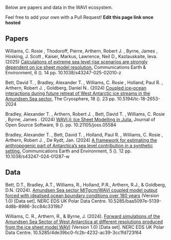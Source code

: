 Below are papers and data in the WAVI ecosystem.

Feel free to add your own with a Pull Request! **Edit this page link once hosted**

## Papers

Williams, C. Rosie , Thodoroff, Pierre, Arthern, Robert J. , Byrne, James , Hosking, J. Scott , Kaiser, Markus, Lawrence, Neil D., Kazlauskaite, Ieva. (2025) [Calculations of extreme sea level rise scenarios are strongly dependent on ice sheet model resolution.](https://doi.org/10.1038/s43247-025-02010-z) Communications Earth & Environment, 6 (). 14 pp. 10.1038/s43247-025-02010-z

Bett, David T. , Bradley, Alexander T. , Williams, C. Rosie , Holland, Paul R. , Arthern, Robert J. , Goldberg, Daniel N.. (2024) [Coupled ice–ocean interactions during future retreat of West Antarctic ice streams in the Amundsen Sea sector.](https://doi.org/10.5194/tc-18-2653-2024) The Cryosphere, 18 (). 23 pp. 10.5194/tc-18-2653-2024

Bradley, Alexander T. , Arthern, Robert J. , Bett, David T. , Williams, C. Rosie , Byrne, James . (2024) [WAVI.jl: Ice Sheet Modelling in Julia.](https://doi.org/10.21105/joss.05584) Journal of Open Source Software, 9 (). pp. 10.21105/joss.05584

Bradley, Alexander T. , Bett, David T. , Holland, Paul R. , Williams, C. Rosie , Arthern, Robert J. , De Rydt, Jan. (2024) [A framework for estimating the anthropogenic part of Antarctica’s sea level contribution in a synthetic setting.](https://doi.org/10.1038/s43247-024-01287-w) Communications Earth and Environment, 5 (). 12 pp. 10.1038/s43247-024-01287-w

## Data

Bett, D.T., Bradley, A.T., Williams, R., Holland, P.R., Arthern, R.J., & Goldberg, D.N. (2024). [Amundsen Sea sector MITgcm/WAVI coupled model output forced with idealised ocean boundary conditions over 180 years](https://doi.org/10.5285/baa5097e-5139-4d8b-8986-3cc84c3319b7) (Version 1.0) [Data set]. NERC EDS UK Polar Data Centre. 10.5285/baa5097e-5139-4d8b-8986-3cc84c3319b7

Williams, C. R., Arthern, R., & Byrne, J. (2024). [Forward simulations of the Amundsen Sea Sector of West Antarctica at different resolutions produced from the ice sheet model WAVI](https://doi.org/10.5285/4de39bc0-fc2b-4232-ac39-3cc1fd723f64) (Version 1.0) [Data set]. NERC EDS UK Polar Data Centre. 10.5285/4de39bc0-fc2b-4232-ac39-3cc1fd723f64

